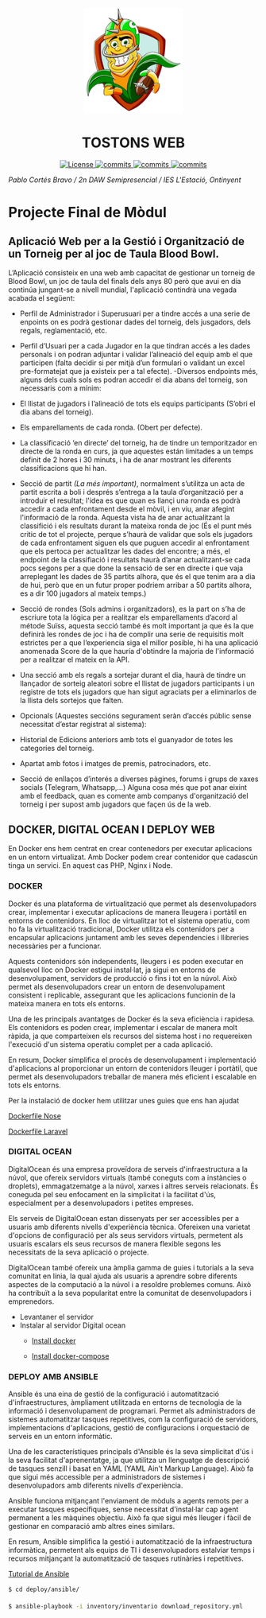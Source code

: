 <p align="center"><a href="https://127.0.0.1:8000" target="_blank"><img src="./resources/img/Tostonet-removebg-preview.png" width="200" alt="TOSTONS WEB"></a></p>

 <h1 style="text-align: center;">TOSTONS WEB</h1>

<p align="center">
<a href="https://img.shields.io/github/license/Elebrimir/API_tostons_laravel?style=plastic&labelColor=%23333333">
    <img src="https://img.shields.io/github/license/Elebrimir/API_tostons_laravel?style=plastic&labelColor=%23333333" alt="License">
</a>
<a href="https://img.shields.io/github/languages/top/Elebrimir/API_tostons_laravel?style=plastic">
    <img src="https://img.shields.io/github/languages/top/Elebrimir/API_tostons_laravel?style=plastic" alt="commits">
</a>
<a href="https://img.shields.io/github/commit-activity/t/Elebrimir/API_tostons_laravel?style=plastic&logo=git&logoColor=orange&labelColor=%23333333&color=orange">
    <img src="https://img.shields.io/github/commit-activity/t/Elebrimir/API_tostons_laravel?style=plastic&logo=git&logoColor=orange&labelColor=%23333333&color=orange" alt="commits">
</a>
<a href="https://img.shields.io/github/last-commit/Elebrimir/API_tostons_laravel/main?display_timestamp=committer&style=plastic&logo=github&labelColor=%23333333">
    <img src="https://img.shields.io/github/last-commit/Elebrimir/API_tostons_laravel/main?display_timestamp=committer&style=plastic&logo=github&labelColor=%23333333&color=yellow" alt="commits">
</a>
</p>

_Pablo Cortés Bravo /_
_2n DAW Semipresencial /_
_IES L'Estació, Ontinyent_

# Projecte Final de Mòdul

## Aplicació Web per a la Gestió i Organització de un Torneig per al joc de Taula Blood Bowl.

L’Aplicació consisteix en una web amb capacitat de gestionar un torneig de Blood Bowl, un joc de taula
del finals dels anys 80 però que avui en día continúa jungant-se a nivell mundial, l'aplicació contindrà una vegada acabada el següent:

-   Perfil de Administrador i Superusuari per a tindre accés a una serie de enpoints on es podrà
    gestionar dades del torneig, dels jusgadors, dels regals, reglamentació, etc.
-   Perfil d’Usuari per a cada Jugador en la que tindran accés a les dades personals i on podran
    adjuntar i validar l’alineació del equip amb el que participen (falta decidir si per mitjà d’un formulari
    o validant un excel pre-formatejat que ja existeix per a tal efecte).
    -Diversos endpoints més, alguns dels cuals sols es podran accedir el dia abans del torneig, son
    necessaris com a mínim:
-   El llistat de jugadors i l’alineació de tots els equips participants (S’obri el dia abans del torneig).
-   Els emparellaments de cada ronda. (Obert per defecte).
-   La classificació ‘en directe’ del torneig, ha de tindre un temporitzador en directe de la ronda en
    curs, ja que aquestes están limitades a un temps definit de 2 hores i 30 minuts, i ha de anar mostrant les diferents classificacions que hi han.
-   Secció de partit _(La més important)_, normalment s’utilitza un acta de partit escrita a boli i després
    s’entrega a la taula d’organització per a introduir el resultat; l'idea es que quan es llançi una ronda es
    podrà accedir a cada enfrontament desde el mòvil, i en viu, anar afegint l'informació de la ronda. Aquesta vista ha de anar actualitzant la classifició i els resultats durant la mateixa ronda de joc (És el punt més
    critic de tot el projecte, perque s’haurà de validar que sols els jugadors de cada enfrontament siguen
    els que puguen accedir al enfrontament que els pertoca per actualitzar les dades del encontre; a més,
    el endpoint de la classifiació i resultats haurà d’anar actualitzant-se cada pocs segons per a que done
    la sensació de ser en directe i que vaja arreplegant les dades de 35 partits alhora, que és el que tenim
    ara a dia de hui, però que en un futur proper podriem arribar a 50 partits alhora, es a dir 100
    jugadors al mateix temps.)
-   Secció de rondes (Sols admins i organitzadors), es la part on s’ha de escriure tota la lógica per a
    realitzar els emparellaments d’acord al métode Suïss, aquesta secció també és molt important ja que
    és la que definirà les rondes de joc i ha de complir una serie de requisitis molt estrictes per a que
    l’experiencia siga el millor posible, hi ha una aplicació anomenada Score de la que hauría d'obtindre la majoria de l'informació per a realitzar el mateix en la API.
-   Una secció amb els regals a sortejar durant el dia, haurà de tindre un llançador de sorteig aleatori
sobre el llistat de jugadors participants i un registre de tots els jugadors que han sigut agraciats per a
eliminarlos de la llista dels sortejos que falten.
- Opcionals (Aquestes seccións segurament seràn d’accés públic sense necessitat d’estar registrat al sistema):

-   Historial de Edicions anteriors amb tots el guanyador de totes les categories del torneig.
-   Apartat amb fotos i imatges de premis, patrocinadors, etc.
-   Secció de enllaços d’interés a diverses pàgines, forums i grups de xaxes socials (Telegram,
    Whatsapp,...)
    Alguna cosa més que pot anar eixint amb el feedback, quan es comente amb companys d'organització del torneig i per supost amb jugadors que façen ús de la web.








## DOCKER, DIGITAL OCEAN I DEPLOY WEB

En Docker ens hem centrat en crear contenedors per executar aplicacions en un entorn virtualizat. Amb Docker podem crear contenidor que cadascún tinga un servici. En aquest cas PHP, Nginx i Node.



### DOCKER

Docker és una plataforma de virtualització que permet als desenvolupadors crear, implementar i executar aplicacions de manera lleugera i portàtil en entorns de contenidors. En lloc de virtualitzar tot el sistema operatiu, com ho fa la virtualització tradicional, Docker utilitza els contenidors per a encapsular aplicacions juntament amb les seves dependencies i llibreries necessàries per a funcionar.

Aquests contenidors són independents, lleugers i es poden executar en qualsevol lloc on Docker estigui instal·lat, ja sigui en entorns de desenvolupament, servidors de producció o fins i tot en la núvol. Això permet als desenvolupadors crear un entorn de desenvolupament consistent i replicable, assegurant que les aplicacions funcionin de la mateixa manera en tots els entorns.

Una de les principals avantatges de Docker és la seva eficiència i rapidesa. Els contenidors es poden crear, implementar i escalar de manera molt ràpida, ja que comparteixen els recursos del sistema host i no requereixen l'execució d'un sistema operatiu complet per a cada aplicació.

En resum, Docker simplifica el procés de desenvolupament i implementació d'aplicacions al proporcionar un entorn de contenidors lleuger i portàtil, que permet als desenvolupadors treballar de manera més eficient i escalable en tots els entorns.

Per la instalació de docker hem utilitzar unes guies que ens han ajudat

[Dockerfile Nose](https://medium.com/@hafizzeeshan619/effortlessly-dockerize-your-laravel-vue-application-a-step-by-step-guide-906407eb7549)

[Dockerfile Laravel](https://medium.com/@faidfadjri/how-to-setup-laravel-nginx-using-docker-2023-ba9de4b60d04)



### DIGITAL OCEAN
DigitalOcean és una empresa proveïdora de serveis d'infraestructura a la núvol, que ofereix servidors virtuals (també coneguts com a instàncies o droplets), emmagatzematge a la núvol, xarxes i altres serveis relacionats. És coneguda pel seu enfocament en la simplicitat i la facilitat d'ús, especialment per a desenvolupadors i petites empreses.

Els serveis de DigitalOcean estan dissenyats per ser accessibles per a usuaris amb diferents nivells d'experiència tècnica. Ofereixen una varietat d'opcions de configuració per als seus servidors virtuals, permetent als usuaris escalars els seus recursos de manera flexible segons les necessitats de la seva aplicació o projecte.

DigitalOcean també ofereix una àmplia gamma de guies i tutorials a la seva comunitat en línia, la qual ajuda als usuaris a aprendre sobre diferents aspectes de la computació a la núvol i a resoldre problemes comuns. Això ha contribuït a la seva popularitat entre la comunitat de desenvolupadors i emprenedors.

- Levantaner el servidor
- Instalar al servidor Digital ocean
    - [Install docker](https://www.digitalocean.com/community/tutorials/how-to-install-and-use-docker-on-ubuntu-22-04)

    - [Install docker-compose](https://www.digitalocean.com/community/tutorials/how-to-install-and-use-docker-compose-on-ubuntu-22-04)



### DEPLOY AMB ANSIBLE

Ansible és una eina de gestió de la configuració i automatització d'infraestructures, àmpliament utilitzada en entorns de tecnologia de la informació i desenvolupament de programari. Permet als administradors de sistemes automatitzar tasques repetitives, com la configuració de servidors, implementacions d'aplicacions, gestió de configuracions i orquestació de serveis en un entorn informàtic.

Una de les característiques principals d'Ansible és la seva simplicitat d'ús i la seva facilitat d'aprenentatge, ja que utilitza un llenguatge de descripció de tasques senzill i basat en YAML (YAML Ain't Markup Language). Això fa que sigui més accessible per a administradors de sistemes i desenvolupadors amb diferents nivells d'experiència.

Ansible funciona mitjançant l'enviament de mòduls a agents remots per a executar tasques específiques, sense necessitat d'instal·lar cap agent permanent a les màquines objectiu. Això fa que sigui més lleuger i fàcil de gestionar en comparació amb altres eines similars.

En resum, Ansible simplifica la gestió i automatització de la infraestructura informàtica, permetent als equips de TI i desenvolupadors estalviar temps i recursos mitjançant la automatització de tasques rutinàries i repetitives.

[Tutorial de Ansible](https://www.digitalocean.com/community/tutoials/how-to-install-and-configure-ansible-on-ubuntu-22-04)

```bash
$ cd deploy/ansible/

$ ansible-playbook -i inventory/inventario download_repository.yml
```


